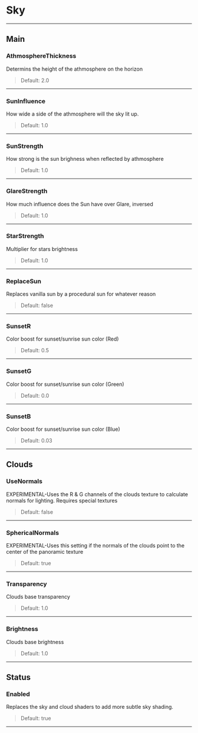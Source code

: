 # Sky

---

## Main

### AthmosphereThickness

Determins the height of the athmosphere on the horizon

>Default: 2.0

---

### SunInfluence

How wide a side of the athmosphere will the sky lit up.

>Default: 1.0

---

### SunStrength

How strong is the sun brighness when reflected by athmosphere

>Default: 1.0

---

### GlareStrength

How much influence does the Sun have over Glare, inversed

>Default: 1.0

---

### StarStrength

Multiplier for stars brightness

>Default: 1.0

---

### ReplaceSun

Replaces vanilla sun by a procedural sun for whatever reason

>Default: false

---

### SunsetR

Color boost for sunset/sunrise sun color (Red)

>Default: 0.5

---

### SunsetG

Color boost for sunset/sunrise sun color (Green)

>Default: 0.0

---

### SunsetB

Color boost for sunset/sunrise sun color (Blue)

>Default: 0.03

---

## Clouds

### UseNormals

EXPERIMENTAL-Uses the R & G channels of the clouds texture to calculate normals for lighting. Requires special textures

>Default: false

---

### SphericalNormals

EXPERIMENTAL-Uses this setting if the normals of the clouds point to the center of the panoramic texture

>Default: true

---

### Transparency

Clouds base transparency

>Default: 1.0

---

### Brightness

Clouds base brightness

>Default: 1.0

---

## Status

### Enabled

Replaces the sky and cloud shaders to add more subtle sky shading.

>Default: true

---
